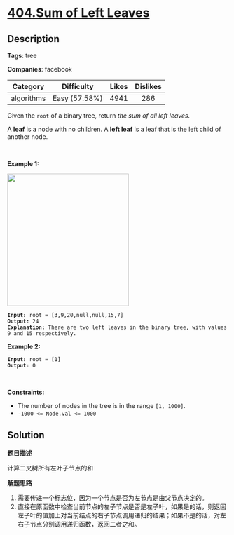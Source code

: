 # [404.Sum of Left Leaves](https://leetcode.com/problems/sum-of-left-leaves/description/)

## Description

**Tags**: tree

**Companies**: facebook

| Category | Difficulty | Likes | Dislikes |
| :------: | :--------: | :---: | :------: |
| algorithms | Easy (57.58%) | 4941 | 286 |

<p>Given the <code>root</code> of a binary tree, return <em>the sum of all left leaves.</em></p>
<p>A <strong>leaf</strong> is a node with no children. A <strong>left leaf</strong> is a leaf that is the left child of another node.</p>
<p>&nbsp;</p>
<p><strong class="example">Example 1:</strong></p>
<img alt="" src="https://assets.leetcode.com/uploads/2021/04/08/leftsum-tree.jpg" style="width: 277px; height: 302px;" />
<pre><code><strong>Input:</strong> root = [3,9,20,null,null,15,7]
<strong>Output:</strong> 24
<strong>Explanation:</strong> There are two left leaves in the binary tree, with values 9 and 15 respectively.</code></pre>
<p><strong class="example">Example 2:</strong></p>
<pre><code><strong>Input:</strong> root = [1]
<strong>Output:</strong> 0</code></pre>
<p>&nbsp;</p>
<p><strong>Constraints:</strong></p>
<ul>
  <li>The number of nodes in the tree is in the range <code>[1, 1000]</code>.</li>
  <li><code>-1000 &lt;= Node.val &lt;= 1000</code></li>
</ul>

## Solution

**题目描述**

计算二叉树所有左叶子节点的和

**解题思路**

1. 需要传递一个标志位，因为一个节点是否为左节点是由父节点决定的。
2. 直接在原函数中检查当前节点的左子节点是否是左子叶，如果是的话，则返回左子叶的值加上对当前结点的右子节点调用递归的结果；如果不是的话，对左右子节点分别调用递归函数，返回二者之和。

